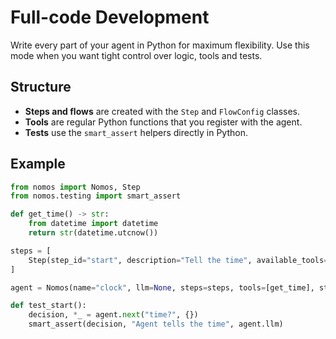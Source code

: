 # Full-code Development

Write every part of your agent in Python for maximum flexibility. Use this mode
when you want tight control over logic, tools and tests.

## Structure

- **Steps and flows** are created with the `Step` and `FlowConfig` classes.
- **Tools** are regular Python functions that you register with the agent.
- **Tests** use the `smart_assert` helpers directly in Python.

## Example

```python
from nomos import Nomos, Step
from nomos.testing import smart_assert

def get_time() -> str:
    from datetime import datetime
    return str(datetime.utcnow())

steps = [
    Step(step_id="start", description="Tell the time", available_tools=["get_time"])
]

agent = Nomos(name="clock", llm=None, steps=steps, tools=[get_time], start_step_id="start")

def test_start():
    decision, *_ = agent.next("time?", {})
    smart_assert(decision, "Agent tells the time", agent.llm)
```
